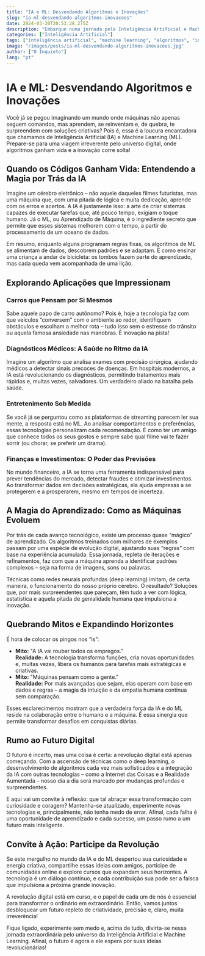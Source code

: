 ```yaml
---
title: "IA e ML: Desvendando Algoritmos e Inovações"
slug: "ia-ml-desvendando-algoritmos-inovacoes"
date: 2024-03-30T20:53:28.275Z
description: "Embarque numa jornada pela Inteligência Artificial e Machine Learning, explorando como algoritmos inteligentes e inovações disruptivas estão remodelando o futuro digital com criatividade e precisão."
categories: ["Inteligência Artificial"]
tags: ["inteligência artificial", "machine learning", "algoritmos", "inovação", "futuro digital"]
image: "/images/posts/ia-ml-desvendando-algoritmos-inovacoes.jpg"
author: ["O Inquieto"]
lang: "pt"
---
```


# IA e ML: Desvendando Algoritmos e Inovações

Você já se pegou imaginando um mundo onde máquinas não apenas seguem comandos, mas aprendem, se reinventam e, de quebra, te surpreendem com soluções criativas? Pois é, essa é a loucura encantadora que chamamos de Inteligência Artificial (IA) e Machine Learning (ML). Prepare-se para uma viagem irreverente pelo universo digital, onde algoritmos ganham vida e a inovação corre solta!

## Quando os Códigos Ganham Vida: Entendendo a Magia por Trás da IA

Imagine um cérebro eletrônico – não aquele daqueles filmes futuristas, mas uma máquina que, com uma pitada de lógica e muita dedicação, aprende com os erros e acertos. A IA é justamente isso: a arte de criar sistemas capazes de executar tarefas que, até pouco tempo, exigiam o toque humano. Já o ML, ou Aprendizado de Máquina, é o ingrediente secreto que permite que esses sistemas melhorem com o tempo, a partir do processamento de um oceano de dados.

Em resumo, enquanto alguns programam regras fixas, os algoritmos de ML se alimentam de dados, descobrem padrões e se adaptam. É como ensinar uma criança a andar de bicicleta: os tombos fazem parte do aprendizado, mas cada queda vem acompanhada de uma lição.

## Explorando Aplicações que Impressionam

### Carros que Pensam por Si Mesmos
Sabe aquele papo de carro autônomo? Pois é, hoje a tecnologia faz com que veículos “conversem” com o ambiente ao redor, identifiquem obstáculos e escolham a melhor rota – tudo isso sem o estresse do trânsito ou aquela famosa ansiedade nas manobras. É inovação na pista!

### Diagnósticos Médicos: A Saúde no Ritmo da IA
Imagine um algoritmo que analisa exames com precisão cirúrgica, ajudando médicos a detectar sinais precoces de doenças. Em hospitais modernos, a IA está revolucionando os diagnósticos, permitindo tratamentos mais rápidos e, muitas vezes, salvadores. Um verdadeiro aliado na batalha pela saúde.

### Entretenimento Sob Medida
Se você já se perguntou como as plataformas de streaming parecem ler sua mente, a resposta está no ML. Ao analisar comportamentos e preferências, essas tecnologias personalizam cada recomendação. É como ter um amigo que conhece todos os seus gostos e sempre sabe qual filme vai te fazer sorrir (ou chorar, se preferir um drama).

### Finanças e Investimentos: O Poder das Previsões
No mundo financeiro, a IA se torna uma ferramenta indispensável para prever tendências do mercado, detectar fraudes e otimizar investimentos. Ao transformar dados em decisões estratégicas, ela ajuda empresas a se protegerem e a prosperarem, mesmo em tempos de incerteza.

## A Magia do Aprendizado: Como as Máquinas Evoluem

Por trás de cada avanço tecnológico, existe um processo quase “mágico” de aprendizado. Os algoritmos treinados com milhares de exemplos passam por uma espécie de evolução digital, ajustando suas “regras” com base na experiência acumulada. Essa jornada, repleta de iterações e refinamentos, faz com que a máquina aprenda a identificar padrões complexos – seja na forma de imagens, sons ou palavras.

Técnicas como redes neurais profundas (deep learning) imitam, de certa maneira, o funcionamento do nosso próprio cérebro. O resultado? Soluções que, por mais surpreendentes que pareçam, têm tudo a ver com lógica, estatística e aquela pitada de genialidade humana que impulsiona a inovação.

## Quebrando Mitos e Expandindo Horizontes

É hora de colocar os pingos nos “is”:
- **Mito:** "A IA vai roubar todos os empregos."  
  **Realidade:** A tecnologia transforma funções, cria novas oportunidades e, muitas vezes, libera os humanos para tarefas mais estratégicas e criativas.
- **Mito:** "Máquinas pensam como a gente."  
  **Realidade:** Por mais avançadas que sejam, elas operam com base em dados e regras – a magia da intuição e da empatia humana continua sem comparação.

Esses esclarecimentos mostram que a verdadeira força da IA e do ML reside na colaboração entre o humano e a máquina. É essa sinergia que permite transformar desafios em conquistas diárias.

## Rumo ao Futuro Digital

O futuro é incerto, mas uma coisa é certa: a revolução digital está apenas começando. Com a ascensão de técnicas como o deep learning, o desenvolvimento de algoritmos cada vez mais sofisticados e a integração da IA com outras tecnologias – como a Internet das Coisas e a Realidade Aumentada – nosso dia a dia será marcado por mudanças profundas e surpreendentes.

E aqui vai um convite à reflexão: que tal abraçar essa transformação com curiosidade e coragem? Mantenha-se atualizado, experimente novas tecnologias e, principalmente, não tenha medo de errar. Afinal, cada falha é uma oportunidade de aprendizado e cada sucesso, um passo rumo a um futuro mais inteligente.

## Convite à Ação: Participe da Revolução

Se este mergulho no mundo da IA e do ML despertou sua curiosidade e energia criativa, compartilhe essas ideias com amigos, participe de comunidades online e explore cursos que expandam seus horizontes. A tecnologia é um diálogo contínuo, e cada contribuição sua pode ser a faísca que impulsiona a próxima grande inovação.

A revolução digital está em curso, e o papel de cada um de nós é essencial para transformar o ordinário em extraordinário. Então, vamos juntos desbloquear um futuro repleto de criatividade, precisão e, claro, muita irreverência!

Fique ligado, experimente sem medo e, acima de tudo, divirta-se nessa jornada extraordinária pelo universo da Inteligência Artificial e Machine Learning. Afinal, o futuro é agora e ele espera por suas ideias revolucionárias!